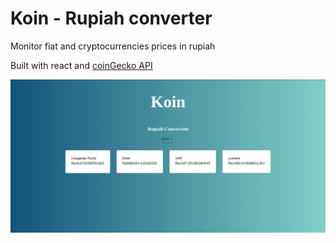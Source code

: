 # Koin - Rupiah converter

Monitor fiat and cryptocurrencies prices in rupiah

Built with react and [coinGecko API](https://www.coingecko.com/en/api)

![ss](koin-react.png)

